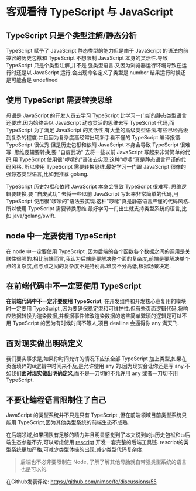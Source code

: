 # 客观看待 TypeScript 与 JavaScript

## TypeScript 只是个类型注解/静态分析

TypeScript 赋予了 JavaScript 静态类型的能力但是由于 JavaScript 的语法向前兼容的历史包袱和 TypeScript 不想限制 JavaScript 本身的灵活性.导致 TypeScript 只是个类型注解,并不是 强类型语言.又因为浏览器运行环境导致在运行时还是以 JavaScript 运行,会出现命名定义了类型是 number 结果运行时候还是可能会是 undefined

## 使用 TypeScript 需要转换思维

母语是 JavaScript 的开发人员去学习 TypeScript 比学习一门新的静态类型语言还要难.因为始终会以 JavaScript 动态灵活的思维去写 TypeScript 代码,而 TypeScript 为了满足 JavaScript 的灵活性,有大量的高级类型语法.有些已经高级到复杂的程度.并且因为复杂度高经常出现新手看不懂的 TypeScript 编译报错.
TypeScript 很优秀.但是历史包袱和依附 JavaScript 本身会导致 TypeScript 很难写. 思维逻辑要转换,要 "自废武功" 去将一些以前 JavaScript 写起来非常简单的代码,用 TypeScript 使用很"啰嗦的"语法去实现.这种"啰嗦"真是静态语言严谨的代码风格. 所以使用 TypeScript 需要转换思维.最好学习一门跟 JavaScript 很像的强静态类型语言,比如我推荐 golang.

TypeScript 历史包袱和依附 JavaScript 本身会导致 TypeScript 很难写. 思维逻辑要转换,要 "自废武功" 去将一些以前 JavaScript 写起来非常简单的代码,用 TypeScript 使用很"啰嗦的"语法去实现.这种"啰嗦"真是静态语言严谨的代码风格. 所以使用 TypeScript 需要转换思维.最好学习一门出生就支持类型系统的语言,比如 java/golang/swift.


## node 中一定要使用 TypeScript

在 node 中一定要使用 TypeScript ,因为后端的各个函数各个数据之间的调用是关联性很强的.相比前端而言,我认为后端是要解决整个面的复杂度,前端是要解决单个点的复杂度,点与点之间的复杂度不是特别高.难度不分高低,根据场景决定.

## 在前端代码中不一定要使用 TypeScript

**在前端代码中不一定非要使用 TypeScript**, 在开发组件和开发核心高复用的模块时一定要用 TypeScript ,因为要确保稳定型和可维护性.但有些页面逻辑代码,将响应数据转换为渲染数据,并根据事件修改渲染数据的这些简单繁琐的逻辑是可以不用 TypeScript 的因为有时候时间不等人,项目 dealline 会逼得你 any 满天飞.

## 面对现实做出明确定义

我们要实事求是,如果你时间允许的情况下应该全部 TypeScript 加上类型,如果在页面琐碎的ui逻辑中时间来不及,是允许使用 any 的.因为现实会让你还是写 any.不如我们**面对现实做出明确定义**,而不是一刀切的不允许用 any 或者一刀切不用 TypeScript.

## 不要让编程语言限制住了自己

JavaScript 的类型系统并不只是只有 TypeScript ,但在前端领域目前类型系统只能用 TypeScript,因为其他类型系统的前端生态不成熟.

在后端领域,如果团队有足够的精力并且明显感觉到了本文说到的js历史包袱和ts后端生态参差不齐,可以考虑使用 [rescript](https://rescript-lang.org.cn/) 开发一套完整的后端工具链. rescript的类型系统更加严格,可减少类型体操的出现,减少类型代码复杂度.

> 后端也不必非要限制在 Node, 了解了解其他母胎就自带强类型系统的语言也是可以的.

在Github发表评论: https://github.com/nimoc/fe/discussions/55
